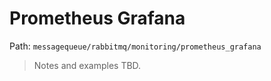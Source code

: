 # Prometheus Grafana

Path: `messagequeue/rabbitmq/monitoring/prometheus_grafana`

> Notes and examples TBD.
